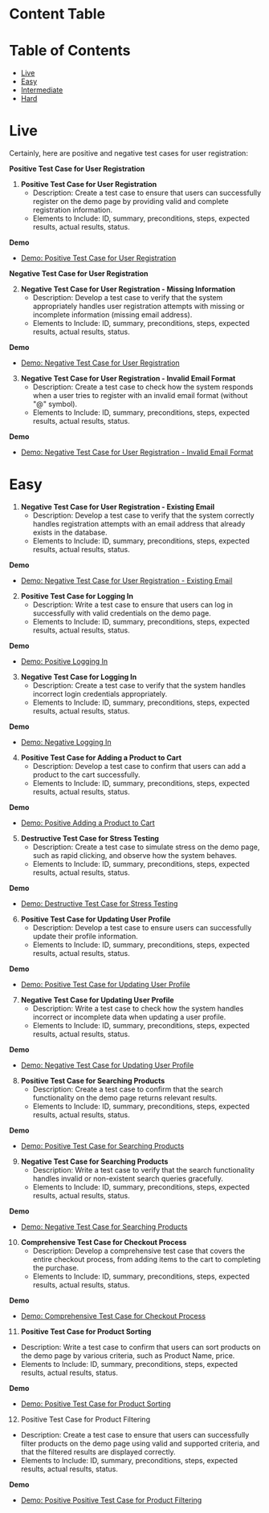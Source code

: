 # Content Table

# Table of Contents

- [Live](#live)
- [Easy](#easy)
- [Intermediate](#intermediate)
- [Hard](#hard)

# Live

Certainly, here are positive and negative test cases for user registration:

**Positive Test Case for User Registration**

1. **Positive Test Case for User Registration**
    - Description: Create a test case to ensure that users can successfully register on the demo page by providing valid and complete registration information.
    - Elements to Include: ID, summary, preconditions, steps, expected results, actual results, status.

**Demo**

- [Demo: Positive Test Case for User Registration](https://momentoapp.emuel.me/login.php)

**Negative Test Case for User Registration**

2. **Negative Test Case for User Registration - Missing Information**
    - Description: Develop a test case to verify that the system appropriately handles user registration attempts with missing or incomplete information (missing email address).
    - Elements to Include: ID, summary, preconditions, steps, expected results, actual results, status.

**Demo**

- [Demo: Negative Test Case for User Registration](https://momentoapp.emuel.me/login.php)

3. **Negative Test Case for User Registration - Invalid Email Format**
    - Description: Create a test case to check how the system responds when a user tries to register with an invalid email format (without "@" symbol).
    - Elements to Include: ID, summary, preconditions, steps, expected results, actual results, status.

**Demo**

- [Demo: Negative Test Case for User Registration - Invalid Email Format](https://momentoapp.emuel.me/login.php)

# Easy

1. **Negative Test Case for User Registration - Existing Email**
    - Description: Develop a test case to verify that the system correctly handles registration attempts with an email address that already exists in the database.
    - Elements to Include: ID, summary, preconditions, steps, expected results, actual results, status.

**Demo**

- [Demo: Negative Test Case for User Registration - Existing Email](https://momentoapp.emuel.me/login.php)

2. **Positive Test Case for Logging In**
   - Description: Write a test case to ensure that users can log in successfully with valid credentials on the demo page.
   - Elements to Include: ID, summary, preconditions, steps, expected results, actual results, status.

**Demo**

- [Demo: Positive Logging In](https://momentoapp.emuel.me/login.php)

3. **Negative Test Case for Logging In**
   - Description: Create a test case to verify that the system handles incorrect login credentials appropriately.
   - Elements to Include: ID, summary, preconditions, steps, expected results, actual results, status.

**Demo**

- [Demo: Negative Logging In](https://momentoapp.emuel.me/login.php)

4. **Positive Test Case for Adding a Product to Cart**
   - Description: Develop a test case to confirm that users can add a product to the cart successfully.
   - Elements to Include: ID, summary, preconditions, steps, expected results, actual results, status.

**Demo**

- [Demo: Positive Adding a Product to Cart](https://www.demoblaze.com/index.html)

5. **Destructive Test Case for Stress Testing**
   - Description: Create a test case to simulate stress on the demo page, such as rapid clicking, and observe how the system behaves.
   - Elements to Include: ID, summary, preconditions, steps, expected results, actual results, status.

**Demo**

- [Demo: Destructive Test Case for Stress Testing](https://www.demoblaze.com/index.html)

6. **Positive Test Case for Updating User Profile**
   - Description: Develop a test case to ensure users can successfully update their profile information.
   - Elements to Include: ID, summary, preconditions, steps, expected results, actual results, status.

**Demo**

- [Demo: Positive Test Case for Updating User Profile](https://momentoapp.emuel.me/login.php)

7. **Negative Test Case for Updating User Profile**
   - Description: Write a test case to check how the system handles incorrect or incomplete data when updating a user profile.
   - Elements to Include: ID, summary, preconditions, steps, expected results, actual results, status.

**Demo**

- [Demo: Negative Test Case for Updating User Profile](https://momentoapp.emuel.me/login.php)

8. **Positive Test Case for Searching Products**
   - Description: Create a test case to confirm that the search functionality on the demo page returns relevant results.
   - Elements to Include: ID, summary, preconditions, steps, expected results, actual results, status.

**Demo**

- [Demo: Positive Test Case for Searching Products](https://automationbookstore.dev/)

9. **Negative Test Case for Searching Products**
   - Description: Write a test case to verify that the search functionality handles invalid or non-existent search queries gracefully.
   - Elements to Include: ID, summary, preconditions, steps, expected results, actual results, status.

**Demo**

- [Demo: Negative Test Case for Searching Products](https://automationbookstore.dev/)

10. **Comprehensive Test Case for Checkout Process**
    - Description: Develop a comprehensive test case that covers the entire checkout process, from adding items to the cart to completing the purchase.
    - Elements to Include: ID, summary, preconditions, steps, expected results, actual results, status.

**Demo**

- [Demo: Comprehensive Test Case for Checkout Process](https://www.demoblaze.com/cart.html)

11. **Positive Test Case for Product Sorting**
   - Description: Write a test case to confirm that users can sort products on the demo page by various criteria, such as Product Name, price.
   - Elements to Include: ID, summary, preconditions, steps, expected results, actual results, status.

**Demo**

- [Demo: Positive Test Case for Product Sorting](https://magento.softwaretestingboard.com/)

12. Positive Test Case for Product Filtering
   - Description: Create a test case to ensure that users can successfully filter products on the demo page using valid and supported criteria, and that the filtered results are displayed correctly.
   - Elements to Include: ID, summary, preconditions, steps, expected results, actual results, status.

**Demo**

- [Demo: Positive Positive Test Case for Product Filtering](https://magento.softwaretestingboard.com/)